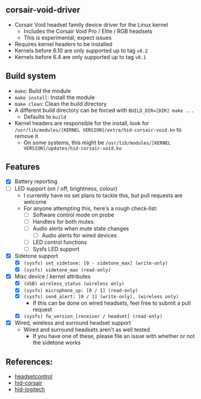 ## corsair-void-driver
  - Corsair Void headset family device driver for the Linux kernel
    - Includes the Corsair Void Pro / Elite / RGB headsets
    - This is experimental, expect issues
  - Requires kernel headers to be installed
  - Kernels before 6.10 are only supported up to tag `v0.2`
  - Kernels before 6.4 are only supported up to tag `v0.1`

## Build system
  - `make`: Build the module
  - `make install`: Install the module
  - `make clean`: Clean the build directory
  - A different build directory can be forced with `BUILD_DIR=[DIR] make ...`
    - Defaults to `build`
  - Kernel headers are responsible for the install, look for `/usr/lib/modules/[KERNEL VERSION]/extra/hid-corsair-void.ko` to remove it
    - On some systems, this might be `/usr/lib/modules/[KERNEL VERSION]/updates/hid-corsair-void.ko`

## Features
  - [x] Battery reporting
  - [ ] LED support (on / off, brightness, colour)
    - I currently have no set plans to tackle this, but pull requests are welcome
    - For anyone attempting this, here's a rough check-list:
      - [ ] Software control mode on probe
      - [ ] Handlers for both mutes
      - [ ] Audio alerts when mute state changes
        - [ ] Audio alerts for wired devices
      - [ ] LED control functions
      - [ ] Sysfs LED support
  - [x] Sidetone support
    - [x] `(sysfs) set_sidetone: [0 - sidetone_max] (write-only)`
    - [x] `(sysfs) sidetone_max (read-only)`
  - [x] Misc device / kernel attributes
    - [x] `(USB) wireless_status (wireless only)`
    - [x] `(sysfs) microphone_up: [0 / 1] (read-only)`
    - [x] `(sysfs) send_alert: [0 / 1] (write-only), (wireless only)`
      - If this can be done on wired headsets, feel free to submit a pull request
    - [x] `(sysfs) fw_version_[receiver / headset] (read-only)`
  - [x] Wired, wireless and surround headset support
    - Wired and surround headsets aren't as well tested
      - If you have one of these, please file an issue with whether or not the sidetone works

## References:
  - [headsetcontrol](https://github.com/Sapd/HeadsetControl/blob/master/src/devices/corsair_void.c)
  - [hid-corsair](https://git.kernel.org/pub/scm/linux/kernel/git/torvalds/linux.git/tree/drivers/hid/hid-corsair.c)
  - [hid-logitech](https://git.kernel.org/pub/scm/linux/kernel/git/torvalds/linux.git/tree/drivers/hid/hid-logitech-hidpp.c)
